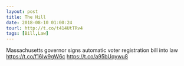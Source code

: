```yaml
---
layout: post
title: The Hill
date: 2018-08-10 01:00:24
tourl: http://t.co/t414UtTRv4
tags: [Bill,Law]
---
```

Massachusetts governor signs automatic voter registration bill into law https://t.co/f16Iw9gW6c https://t.co/a95bUqywu8